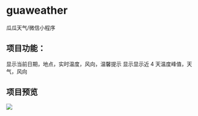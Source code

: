 # guaweather
 瓜瓜天气/微信小程序
<h2>项目功能：</h2>
<p>显示当前日期，地点，实时温度，风向，温馨提示
   显示显示近 4 天温度峰值，天气，风向
</p>
<h2>项目预览</h2>
<p>
  <img src="https://img-blog.csdnimg.cn/20200713132326674.png?x-oss-process=image/watermark,type_ZmFuZ3poZW5naGVpdGk,shadow_10,text_aHR0cHM6Ly9ibG9nLmNzZG4ubmV0L3dlaXhpbl80MTQ1MzQ3Ng==,size_16,color_FFFFFF,t_70"/>
</p>
